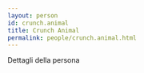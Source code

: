```yaml
---
layout: person
id: crunch.animal
title: Crunch Animal
permalink: people/crunch.animal.html
---
```


Dettagli della persona